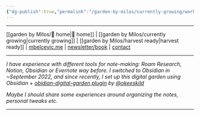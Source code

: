 ```yaml
---
{"dg-publish":true,"permalink":"/garden-by-milos/currently-growing/working-on-your-digital-garden-in-obsidian/"}
---
```



---
[[garden by Milos/🏡 home\|🏡 home]] | [[garden by Milos/currently growing\|currently growing]] | [[garden by Milos/harvest ready\|harvest ready]] | [mbelcevic.me](https://mbelcevic.me/) | [newsletter/book](https://mbelcevic.me/BuildYourWay.html) | [contact](https://mbelcevic.me/Contact.html)

---




*I have experience with different tools for note-making: Roam Research, Notion, Obsidian or Evernote way before. I switched to Obsidian in ~September 2022, and since recently, I set up this digital garden using Obsidian + [obidian-digital-garden plugin](https://github.com/oleeskild/obsidian-digital-garden) by [@okeeskild](https://ole.dev/)*

*Maybe I should share some experiences around organizing the notes, personal tweaks etc.*

----


